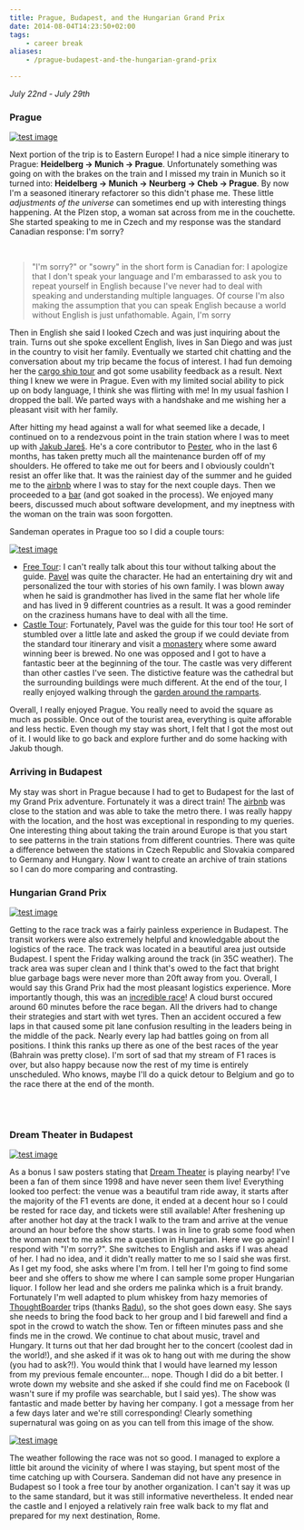 ```yaml
---
title: Prague, Budapest, and the Hungarian Grand Prix
date: 2014-08-04T14:23:50+02:00
tags:
    - career break
aliases:
    - /prague-budapest-and-the-hungarian-grand-prix

---
```


*July 22nd - July 29th*

### Prague

[![test image](https://scottmuc.com/images/blog/career-break/prague.small.jpg)](/images/blog/career-break/prague.jpg)

Next portion of the trip is to Eastern Europe! I had a nice simple itinerary to Prague: **Heidelberg -> Munich -> Prague**.
Unfortunately something was going on with the brakes on the train and I missed my train in Munich so it
turned into: **Heidelberg -> Munich -> Neurberg -> Cheb -> Prague**. By now I'm a seasoned itinerary refactorer so this
didn't phase me. These little *adjustments of the universe* can sometimes end up with interesting things happening. At
the Plzen stop, a woman sat across from me in the couchette. She started speaking to me in Czech and my response was the
standard Canadian response: I'm sorry?

<br />

> "I'm sorry?" or "sowry" in the short form is Canadian for: I apologize that I don't speak your language and I'm embarassed to
> ask you to repeat yourself in English because I've never had to deal with speaking and understanding multiple languages. Of course
> I'm also making the assumption that you can speak English because a world without English is just unfathomable. Again,
> I'm sorry

Then in English she said I looked Czech and was just inquiring about the train. Turns out
she spoke excellent English, lives in San Diego and was just in the country to visit her family. Eventually we
started chit chatting and the conversation about my trip became the focus of interest. I had fun demoing her the [cargo ship tour][ship-tour]
and got some usability feedback as a result. Next thing I knew we were in Prague. Even with my limited
social ability to pick up on body language, I think she was flirting with me! In my usual fashion I dropped the ball. We
parted ways with a handshake and me wishing her a pleasant visit with her family.

After hitting my head against a wall for what seemed like a decade, I continued on to a rendezvous point in the
train station where I was to meet up with [Jakub Jareš][jakub-twitter]. He's a core contributor to [Pester][pester],
who in the last 6 months, has taken pretty much all the maintenance burden off of my shoulders. He offered to take me out for beers and I obviously
couldn't resist an offer like that. It was the rainiest day of the summer and he guided me to the [airbnb][prague-airbnb]
where I was to stay for the next couple days. Then we proceeded to a [bar][beer-club] (and got soaked in the process). We enjoyed many beers,
discussed much about software development, and my ineptness with the woman on the train was soon forgotten.

Sandeman operates in Prague too so I did a couple tours:

[![test image](https://scottmuc.com/images/blog/career-break/prague-castle.small.jpg)](/images/blog/career-break/prague-castle.jpg)

* [Free Tour][prague-free-tour]: I can't really talk about this tour without talking about the guide. [Pavel][prague-guide]
  was quite the character. He had an entertaining dry wit and personalized the tour with stories of his own family. I
  was blown away when he said is grandmother has lived in the same flat her whole life and has lived in 9 different
  countries as a result. It was a good reminder on the craziness humans have to deal with all the time.
* [Castle Tour][prague-castle-tour]: Fortunately, Pavel was the guide for this tour too! He sort of stumbled over a
  little late and asked the group if we could deviate from the standard tour itinerary and visit a
  [monastery][sv-norbert] where some award winning beer is brewed. No one was opposed and I got to have a fantastic
  beer at the beginning of the tour. The castle was very different than other castles I've seen. The distictive
  feature was the cathedral but the surrounding buildings were much different. At the end of the tour, I really
  enjoyed walking through the [garden around the ramparts][prague-castle-gardens].

Overall, I really enjoyed Prague. You really need to avoid the square as much as possible. Once out of the tourist area,
everything is quite afforable and less hectic. Even though my stay was short, I felt that I got the most out of it. I
would like to go back and explore further and do some hacking with Jakub though.

[pester]: https://github.com/pester/Pester
[ship-tour]: /twinery/independent-accord.html
[beer-club]: http://www.pivovarskyklub.com/
[prague-airbnb]: https://www.airbnb.com/rooms/2094840
[prague-free-tour]: http://www.newpraguetours.com/daily-tours/new-prague-free-tour.html
[prague-castle-tour]: http://www.newpraguetours.com/daily-tours/prague-castle-tour.html
[prague-guide]: http://www.newpraguetours.com/our-guides/pavel.html
[jakub-twitter]: https://twitter.com/nohwnd
[sv-norbert]: http://europeupclose.com/article/st-norberts-brewery-in-prague/
[prague-castle-gardens]: http://www.hrad.cz/en/prague-castle/guidepost-for-visitors/gardens-of-the-prague-castle.shtml#a5

### Arriving in Budapest

My stay was short in Prague because I had to get to Budapest for the last of my Grand Prix adventure. Fortunately it was
a direct train! The [airbnb][budapest-airbnb] was close to the station and was able to take the metro there. I was really happy with the
location, and the host was exceptional in responding to my queries. One interesting thing about taking the train around
Europe is that you start to see patterns in the train stations from different countries. There was quite a difference
between the stations in Czech Republic and Slovakia compared to Germany and Hungary. Now I want to create an archive of
train stations so I can do more comparing and contrasting.

[budapest-airbnb]: https://www.airbnb.com/rooms/1767274

### Hungarian Grand Prix

[![test image](https://scottmuc.com/images/blog/career-break/budapest-bags.small.jpg)](/images/blog/career-break/budapest-bags.jpg)

Getting to the race track was a fairly painless experience in Budapest. The transit workers were also extremely helpful
and knowledgable about the logistics of the race. The track was located in a beautiful area just outside Budapest. I
spent the Friday walking around the track (in 35C weather). The track area was super clean and I think that's owed to
the fact that bright blue garbage bags were never more than 20ft away from you. Overall, I would say this Grand Prix had
the most pleasant logistics experience. More importantly though, this was an [incredible race][race]! A cloud burst occured
around 60 minutes before the race began. All the drivers had to change their strategies and start with wet tyres. Then
an accident occured a few laps in that caused some pit lane confusion resulting in the leaders being in the middle of
the pack. Nearly every lap had battles going on from all positions. I think this ranks up there as one of the best races
of the year (Bahrain was pretty close). I'm sort of sad that my stream of F1 races is over, but also happy because now
the rest of my time is entirely unscheduled. Who knows, maybe I'll do a quick detour to Belgium and go to the race there
at the end of the month.

[race]: http://www.autoblog.com/2014/07/28/race-recap-2014-hungarian-grand-prix-a-thrilling-wet-mess/

<br />
<br />

### Dream Theater in Budapest

[![test image](https://scottmuc.com/images/blog/career-break/dream-theater.small.jpg)](/images/blog/career-break/dream-theater.jpg)

As a bonus I saw posters stating that [Dream Theater][dream-theater] is playing nearby! I've been a fan of them since 1998 and have never
seen them live! Everything looked too perfect: the venue was a beautiful tram ride away, it starts after the majority of
the F1 events are done, it ended at a decent hour so I could be rested for race day, and tickets were still available!
After freshening up after another hot day at the track I walk to the tram and arrive at the venue around an hour before
the show starts. I was in line to grab some food when the woman next to me asks me a question in Hungarian. Here we go
again! I respond with "I'm sorry?". She switches to English and asks if I was
ahead of her. I had no idea, and it didn't really matter to me so I said she was first. As I get my food, she asks where
I'm from. I tell her I'm going to find some beer and she offers to show me where I can sample some
proper Hungarian liquor. I follow her lead and she orders me palinka which is a fruit brandy. Fortunately I'm well
adapted to plum whiskey from hazy memories of [ThoughtBoarder][thoughtboarder] trips (thanks [Radu][radu]), so the shot goes down easy. She says
she needs to bring the food back to her group and I bid farewell and find a spot in the crowd to watch the show. Ten or
fifteen minutes pass and she finds me in the crowd. We continue to chat about music, travel and Hungary. It turns out
that her dad brought her to the concert (coolest dad in the world!), and she asked if it was ok to hang out with me
during the show (you had to ask?!). You would think that I would have learned my lesson from my previous female
encounter... nope. Though I did do a bit better. I wrote down my website and she asked if she could find me on Facebook
(I wasn't sure if my profile was searchable, but I said yes). The show was fantastic and made better by having her company.
I got a message from her a few days later and we're still corresponding! Clearly something supernatural was going on as
you can tell from this image of the show.

[![test image](https://scottmuc.com/images/blog/career-break/budapest-view.small.jpg)](/images/blog/career-break/budapest-view.jpg)

The weather following the race was not so good. I managed to explore a little bit around the vicinity of where I was
staying, but spent most of the time catching up with Coursera. Sandeman did not have any presence in Budapest so I took
a free tour by another organization. I can't say it was up to the same standard, but it was still informative
nevertheless. It ended near the castle and I enjoyed a relatively rain free walk back to my flat and prepared for my
next destination, Rome.

[thoughtboarder]: https://www.youtube.com/watch?v=G7Eb7a8-LvQ
[dream-theater]: http://www.dreamtheater.net/
[radu]: http://www.yycapps.com/2012/09/developer-interview-radu-muresan/



